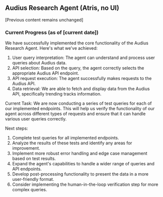 ## Audius Research Agent (Atris, no UI)  

[Previous content remains unchanged]

### Current Progress (as of [current date])

We have successfully implemented the core functionality of the Audius Research Agent. Here's what we've achieved:

1. User query interpretation: The agent can understand and process user queries about Audius data.
2. API selection: Based on the query, the agent correctly selects the appropriate Audius API endpoint.
3. API request execution: The agent successfully makes requests to the Audius API.
4. Data retrieval: We are able to fetch and display data from the Audius API, specifically trending tracks information.

Current Task:
We are now conducting a series of test queries for each of our implemented endpoints. This will help us verify the functionality of our agent across different types of requests and ensure that it can handle various user queries correctly.

Next steps:
1. Complete test queries for all implemented endpoints.
2. Analyze the results of these tests and identify any areas for improvement.
3. Implement more robust error handling and edge case management based on test results.
4. Expand the agent's capabilities to handle a wider range of queries and API endpoints.
5. Develop post-processing functionality to present the data in a more user-friendly format.
6. Consider implementing the human-in-the-loop verification step for more complex queries.

